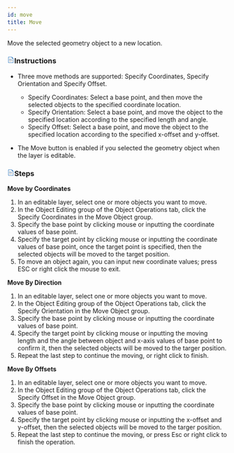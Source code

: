 ```yaml
---
id: move
title: Move
---
```


Move the selected geometry object to a new location.

### ![](../../img/read.gif)Instructions

  * Three move methods are supported: Specify Coordinates, Specify Orientation and Specify Offset.  

    * Specify Coordinates: Select a base point, and then move the selected objects to the specified coordinate location.
    * Specify Orientation: Select a base point, and move the object to the specified location according to the specified length and angle.
    * Specify Offset: Select a base point, and move the object to the specified location according to the specified x-offset and y-offset.
  * The Move button is enabled if you selected the geometry object when the layer is editable.

### ![](../../../img/read.gif)Steps

**Move by Coordinates**

  1. In an editable layer, select one or more objects you want to move.
  2. In the Object Editing group of the Object Operations tab, click the Specify Coordinates in the Move Object group.
  3. Specify the base point by clicking mouse or inputting the coordinate values of base point.
  4. Specify the target point by clicking mouse or inputting the coordinate values of base point, once the target point is specified, then the selected objects will be moved to the target position.
  5. To move an object again, you can input new coordinate values; press ESC or right click the mouse to exit. 

**Move By Direction**

  1. In an editable layer, select one or more objects you want to move.
  2. In the Object Editing group of the Object Operations tab, click the Specify Orientation in the Move Object group.
  3. Specify the base point by clicking mouse or inputting the coordinate values of base point.
  4. Specify the target point by clicking mouse or inputting the moving length and the angle between object and x-axis values of base point to confirm it, then the selected objects will be moved to the targer position.
  5. Repeat the last step to continue the moving, or right click to finish.

**Move By Offsets**

  1. In an editable layer, select one or more objects you want to move.
  2. In the Object Editing group of the Object Operations tab, click the Specify Offset in the Move Object group.
  3. Specify the base point by clicking mouse or inputting the coordinate values of base point.
  4. Specify the target point by clicking mouse or inputting the x-offset and y-offset, then the selected objects will be moved to the targer position.
  5. Repeat the last step to continue the moving, or press Esc or right click to finish the operation.